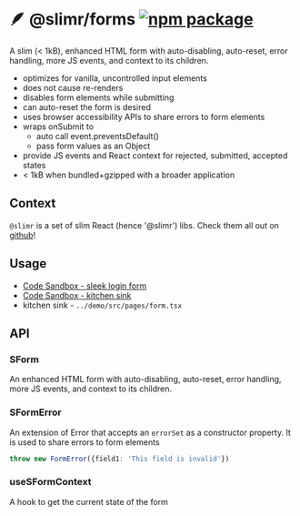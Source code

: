 # 🪶 @slimr/forms [![npm package](https://img.shields.io/npm/v/@slimr/forms.svg?style=flat-square)](https://npmjs.org/package/@slimr/forms)

A slim (< 1kB), enhanced HTML form with auto-disabling, auto-reset, error handling, more JS events, and context to its children.

- optimizes for vanilla, uncontrolled input elements
- does not cause re-renders
- disables form elements while submitting
- can auto-reset the form is desired
- uses browser accessibility APIs to share errors to form elements
- wraps onSubmit to
  - auto call event.preventsDefault()
  - pass form values as an Object
- provide JS events and React context for rejected, submitted, accepted states
- < 1kB when bundled+gzipped with a broader application

## Context

`@slimr` is a set of slim React (hence '@slimr') libs. Check them all out on [github](https://github.com/bdombro/slimr)!

## Usage

- [Code Sandbox - sleek login form](https://codesandbox.io/s/phone-tel-input-hjr27s?file=/src/App.tsx)
- [Code Sandbox - kitchen sink](https://codesandbox.io/s/useform-4sncgj?file=/src/App.tsx)
- kitchen sink - `../demo/src/pages/form.tsx`

## API

### SForm

An enhanced HTML form with auto-disabling, auto-reset, error handling, more JS events, and context to its children.

### SFormError

An extension of Error that accepts an `errorSet` as a constructor property. It is used to share errors to form elements

```typescript
throw new FormError({field1: 'This field is invalid'})
```

### useSFormContext

A hook to get the current state of the form
